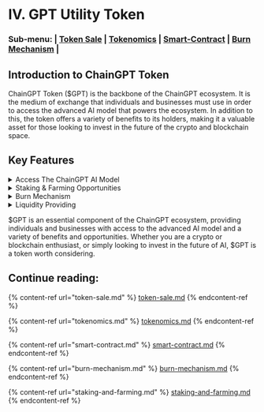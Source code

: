# IV. GPT Utility Token

### **Sub-menu: |** [**Token Sale**](token-sale.md) **|** [**Tokenomics**](tokenomics.md) **|** [**Smart-Contract**](smart-contract.md) **|** [**Burn Mechanism**](./#burn-mechanism) **|**

## Introduction to ChainGPT Token

ChainGPT Token ($GPT) is the backbone of the ChainGPT ecosystem. It is the medium of exchange that individuals and businesses must use in order to access the advanced AI model that powers the ecosystem. In addition to this, the token offers a variety of benefits to its holders, making it a valuable asset for those looking to invest in the future of the crypto and blockchain space.

## Key Features

<details>

<summary>Access The ChainGPT AI Model</summary>

The main purpose of $GPT is to provide access to the ChainGPT AI Model and all the utilities and tools powered by this model. This advanced AI model was designed specifically for the crypto and blockchain space, and is capable of assisting with code contracts, explaining concepts, answering questions, analyzing markets, and more.

</details>

<details>

<summary>Staking &#x26; Farming Opportunities</summary>

The ChainGPT ecosystem offers various staking and farming opportunities to $GPT holders. Staking is a process that allows holders to lock up their tokens in exchange for access to the AI model, while farming involves earning rewards in $GPT for providing liquidity to certain pools.

</details>

<details>

<summary>Burn Mechanism</summary>

* Burn Type A: Each and every transaction of $GPT token has a small tax to it. A portion of that tax is dedicated towards our Type A burn mechanism, which burns the $GPT tokens out of the circulating supply, increasing the value of $GPT.

<!---->

* Burn Type B: Half of all the fees and profits collected by the ChainGPT tools & utilities within the ecosystem are burned, increasing the value of $GPT for holders, and the other half is used for the growth and sustainability of the ChainGPT organization. This ensures that users continue to benefit from the use of the ChainGPT platform, as the value of their tokens is constantly increasing.

</details>

<details>

<summary>Liquidity Providing</summary>

Thanks to the promising solutions that the various ChainGPT AI utilities have to offer, users of those tools will be required to purchase $GPT tokens in order to gain access to those tools. As a holder of $GPT tokens, you get access to provide liquidity on Decentralized Exchanges, and earn % of each swap on those exchanges.&#x20;

</details>

$GPT is an essential component of the ChainGPT ecosystem, providing individuals and businesses with access to the advanced AI model and a variety of benefits and opportunities. Whether you are a crypto or blockchain enthusiast, or simply looking to invest in the future of AI, $GPT is a token worth considering.

## **Continue reading:**&#x20;

{% content-ref url="token-sale.md" %}
[token-sale.md](token-sale.md)
{% endcontent-ref %}

{% content-ref url="tokenomics.md" %}
[tokenomics.md](tokenomics.md)
{% endcontent-ref %}

{% content-ref url="smart-contract.md" %}
[smart-contract.md](smart-contract.md)
{% endcontent-ref %}

{% content-ref url="burn-mechanism.md" %}
[burn-mechanism.md](burn-mechanism.md)
{% endcontent-ref %}

{% content-ref url="staking-and-farming.md" %}
[staking-and-farming.md](staking-and-farming.md)
{% endcontent-ref %}

